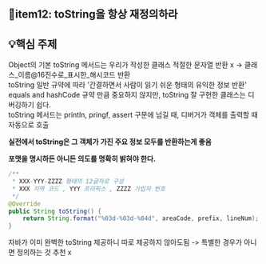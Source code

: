 ## **📖item12: toString을 항상 재정의하라**

## **💡핵심 주제**
Object의 기본 toString 메서드는 우리가 작성한 클래스 적절한 문자열 반환 x -> 클래스_이름@16진수로_표시한_해시코드 반환 <br/>
toString 일반 규약에 따라 '간결하면서 사람이 읽기 쉬운 형태의 유익한 정보 반환' <br/>
equals and hashCode 규약 만큼 중요하지 않지만, toString 잘 구현한 클래스는 디버깅하기 쉽다. <br/>
toString 메서드는 println, pringf, assert 구문에 넘길 때, 디버거가 객체를 출력할 때 자동으로 호출<br/>

**실전에서 toString은 그 객체가 가진 주요 정보 모두를 반환하는게 좋음**

**포맷을 명시하든 아니든 의도를 명확히 밝혀야 한다.**
```java
/**
 * XXX-YYY-ZZZZ 형태의 12글자로 구성
 * XXX 지역 코드 , YYY 프리픽스 , ZZZZ 가입자 번호
 */
@Override
public String toString() {
    return String.format("%03d-%03d-%04d", areaCode, prefix, lineNum);
}
```

자바가 이미 완벽한 toString 제공하니 따로 제공하지 않아도됨 -> 특별한 경우가 아니면 정의하는 것 추천 x